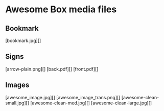 # Awesome Box media files

## Bookmark
[bookmark.jpg][]

## Signs
[arrow-plain.png][]
[back.pdf][]
[front.pdf][]

## Images
[awesome_image.jpg][]
[awesome_image_trans.png][]
[awesome-clean-small.jpg][]
[awesome-clean-med.jpg][]
[awesome-clean-large.jpg][]